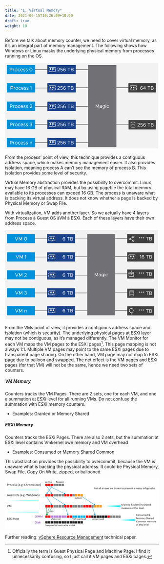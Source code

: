 ```yaml
---
title: "1. Virtual Memory"
date: 2021-06-15T10:26:09+10:00
draft: true
weight: 10
---
```


Before we talk about memory counter, we need to cover virtual memory, as it’s an integral part of memory management. The following shows how Windows or Linux masks the underlying physical memory from processes running on the OS.

![](2.3.1-fig-1.png)

From the process’ point of view, this technique provides a contiguous address space, which makes memory management easier. It also provides isolation, meaning process A can’t see the memory of process B. This isolation provides some level of security.

Virtual Memory abstraction provides the possibility to overcommit. Linux may have 16 GB of physical RAM, but by using pagefile the total memory available to its processes can exceed 16 GB. The process is unaware what is backing its virtual address. It does not know whether a page is backed by Physical Memory or Swap File.

With virtualization, VM adds another layer. So we actually have 4 layers from Process à Guest OS àVM à ESXi. Each of these layers have their own address space.

![](2.3.1-fig-2.png)

From the VMs point of view, it provides a contiguous address space and isolation (which is security). The underlying physical pages at ESXi layer may not be contiguous, as it’s managed differently. The VM Monitor for each VM maps the VM pages to the ESXi pages[^1]. This page mapping is not always 1:1. Multiple VM pages may point to the same ESXi pages due to transparent page sharing. On the other hand, VM page may not map to ESXi page due to balloon and swapped. The net effect is the VM pages and ESXi pages (for that VM) will not be the same, hence we need two sets of counters. 

##### VM Memory

Counters tracks the VM Pages. There are 2 sets, one for each VM, and one a summation at ESXi level for all running VMs. Do not confuse the summation with ESXi memory counters.
- Examples: Granted or Memory Shared

##### ESXi Memory

Counters tracks the ESXi Pages. There are also 2 sets, but the summation at ESXi level contains Vmkernel own memory and VM overhead
- Examples: Consumed or Memory Shared Common

This abstraction provides the possibility to overcommit, because the VM is unaware what is backing the physical address. It could be Physical Memory, Swap File, Copy On Write, zipped, or ballooned. 

![](2.3.1-fig-3.png)

Further reading: [vSphere Resource Management](https://www.vmware.com/techpapers/2006/resource-management-with-vmware-drs-401.html) technical paper.

[^1]: Officially the term is Guest Physical Page and Machine Page. I find it unnecessarily confusing, so I just call it VM pages and ESXi pages. 